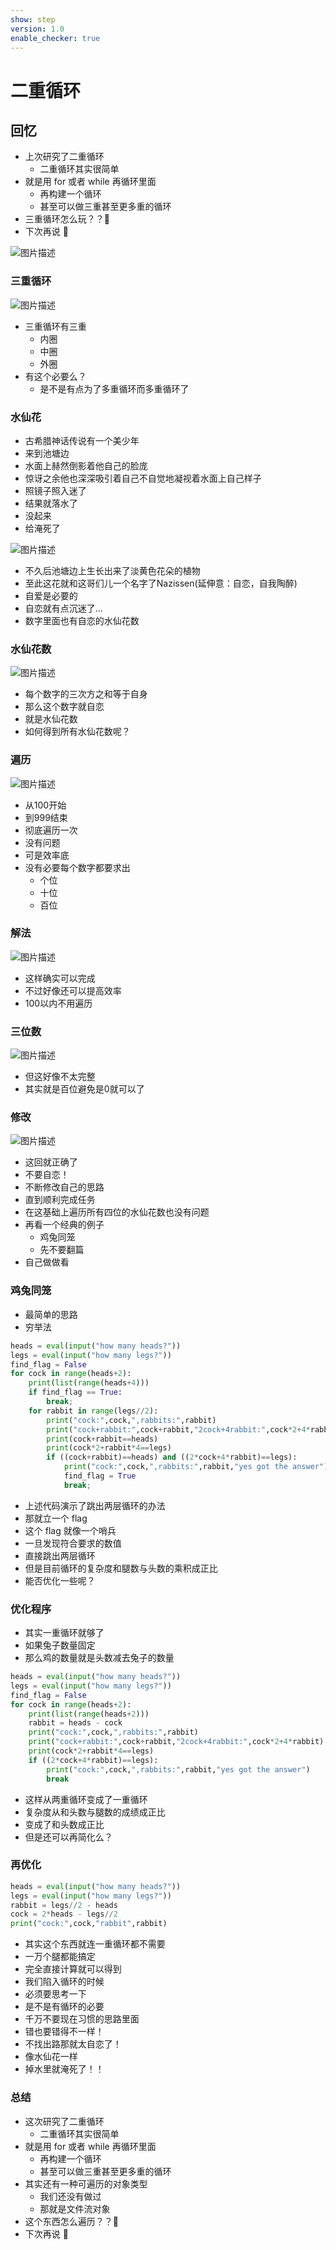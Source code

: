 ```yaml
---
show: step
version: 1.0
enable_checker: true
---
```


# 二重循环

## 回忆

- 上次研究了二重循环
  - 二重循环其实很简单
- 就是用 for 或者 while 再循环里面
  - 再构建一个循环
  - 甚至可以做三重甚至更多重的循环
- 三重循环怎么玩？？🤔
- 下次再说 👋

![图片描述](https://doc.shiyanlou.com/courses/uid1190679-20220508-1651978858528/wm)

### 三重循环

![图片描述](https://doc.shiyanlou.com/courses/uid1190679-20211010-1633874922411)

- 三重循环有三重
	- 内圈
	- 中圈
	- 外圈
- 有这个必要么？
	- 是不是有点为了多重循环而多重循环了

### 水仙花

- 古希腊神话传说有一个美少年
- 来到池塘边
- 水面上赫然倒影着他自己的脸庞
- 惊讶之余他也深深吸引着自己不自觉地凝视着水面上自己样子
- 照镜子照入迷了
- 结果就落水了
- 没起来
- 给淹死了

![图片描述](https://doc.shiyanlou.com/courses/uid1190679-20220508-1651979460580/wm)

- 不久后池塘边上生长出来了淡黄色花朵的植物
- 至此这花就和这哥们儿一个名字了Nazissen(延伸意：自恋，自我陶醉)
- 自爱是必要的
- 自恋就有点沉迷了...
- 数字里面也有自恋的水仙花数

### 水仙花数

![图片描述](https://doc.shiyanlou.com/courses/uid1190679-20220508-1651979644427/wm)

- 每个数字的三次方之和等于自身
- 那么这个数字就自恋
- 就是水仙花数
- 如何得到所有水仙花数呢？

### 遍历

![图片描述](https://doc.shiyanlou.com/courses/uid1190679-20220508-1651979704440/wm)

- 从100开始
- 到999结束
- 彻底遍历一次
- 没有问题
- 可是效率底
- 没有必要每个数字都要求出
	- 个位
	- 十位
	- 百位

### 解法

![图片描述](https://doc.shiyanlou.com/courses/uid1190679-20220508-1651980300171/wm)

- 这样确实可以完成
- 不过好像还可以提高效率
- 100以内不用遍历

### 三位数

![图片描述](https://doc.shiyanlou.com/courses/uid1190679-20220508-1651980457632/wm)

- 但这好像不太完整
- 其实就是百位避免是0就可以了

### 修改

![图片描述](https://doc.shiyanlou.com/courses/uid1190679-20220508-1651980617371/wm)

- 这回就正确了
- 不要自恋！
- 不断修改自己的思路
- 直到顺利完成任务
- 在这基础上遍历所有四位的水仙花数也没有问题
- 再看一个经典的例子
	- 鸡兔同笼
	- 先不要翻篇
- 自己做做看

### 鸡兔同笼

- 最简单的思路
- 穷举法

```python
heads = eval(input("how many heads?"))
legs = eval(input("how many legs?"))
find_flag = False
for cock in range(heads+2):
    print(list(range(heads+4)))
    if find_flag == True:
        break;
    for rabbit in range(legs//2):
        print("cock:",cock,",rabbits:",rabbit)
        print("cock+rabbit:",cock+rabbit,"2cock+4rabbit:",cock*2+4*rabbit)
        print(cock+rabbit==heads)
        print(cock*2+rabbit*4==legs)
        if ((cock+rabbit)==heads) and ((2*cock+4*rabbit)==legs):
            print("cock:",cock,",rabbits:",rabbit,"yes got the answer")
            find_flag = True
            break;
```

- 上述代码演示了跳出两层循环的办法
- 那就立一个 flag
- 这个 flag 就像一个哨兵
- 一旦发现符合要求的数值
- 直接跳出两层循环
- 但是目前循环的复杂度和腿数与头数的乘积成正比
- 能否优化一些呢？

### 优化程序

- 其实一重循环就够了
- 如果兔子数量固定
- 那么鸡的数量就是头数减去兔子的数量

```python
heads = eval(input("how many heads?"))
legs = eval(input("how many legs?"))
find_flag = False
for cock in range(heads+2):
    print(list(range(heads+2)))
    rabbit = heads - cock
    print("cock:",cock,",rabbits:",rabbit)
    print("cock+rabbit:",cock+rabbit,"2cock+4rabbit:",cock*2+4*rabbit)
    print(cock*2+rabbit*4==legs)
    if ((2*cock+4*rabbit)==legs):
        print("cock:",cock,",rabbits:",rabbit,"yes got the answer")
        break
```

- 这样从两重循环变成了一重循环
- 复杂度从和头数与腿数的成绩成正比
- 变成了和头数成正比
- 但是还可以再简化么？

### 再优化

```python
heads = eval(input("how many heads?"))
legs = eval(input("how many legs?"))
rabbit = legs//2 - heads
cock = 2*heads - legs//2
print("cock:",cock,"rabbit",rabbit)
```

- 其实这个东西就连一重循环都不需要
- 一万个腿都能搞定
- 完全直接计算就可以得到
- 我们陷入循环的时候
- 必须要思考一下
- 是不是有循环的必要
- 千万不要现在习惯的思路里面
- 错也要错得不一样！
- 不找出路那就太自恋了！
- 像水仙花一样
- 掉水里就淹死了！！

### 总结

- 这次研究了二重循环
  - 二重循环其实很简单
- 就是用 for 或者 while 再循环里面
  - 再构建一个循环
  - 甚至可以做三重甚至更多重的循环
- 其实还有一种可遍历的对象类型
  - 我们还没有做过
  - 那就是文件流对象
- 这个东西怎么遍历？？🤔
- 下次再说 👋
